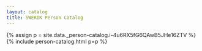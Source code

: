 ```yaml
---
layout: catalog
title: SWERIK Person Catalog
---
```

{% assign p = site.data._person-catalog.i-4u6RX5fG6QAwB5JHe16ZTV %}
{% include person-catalog.html p=p %}

